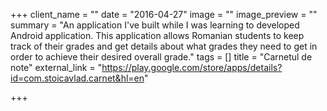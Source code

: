 +++
client_name = ""
date = "2016-04-27"
image = ""
image_preview = ""
summary = "An application I've built while I was learning to developed Android application. This application allows Romanian students to keep track of their grades and get details about what grades they need to get
in order to achieve their desired overall grade."
tags = []
title = "Carnetul de note"
external_link = "https://play.google.com/store/apps/details?id=com.stoicavlad.carnet&hl=en"

+++
